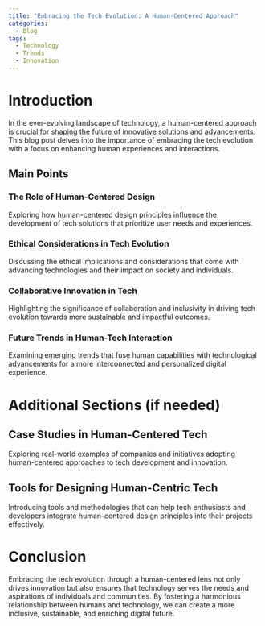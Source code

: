 ```yaml
---
title: "Embracing the Tech Evolution: A Human-Centered Approach"
categories:
  - Blog
tags:
  - Technology
  - Trends
  - Innovation
---
```


# Introduction
In the ever-evolving landscape of technology, a human-centered approach is crucial for shaping the future of innovative solutions and advancements. This blog post delves into the importance of embracing the tech evolution with a focus on enhancing human experiences and interactions.

## Main Points
### The Role of Human-Centered Design
Exploring how human-centered design principles influence the development of tech solutions that prioritize user needs and experiences.

### Ethical Considerations in Tech Evolution
Discussing the ethical implications and considerations that come with advancing technologies and their impact on society and individuals.

### Collaborative Innovation in Tech
Highlighting the significance of collaboration and inclusivity in driving tech evolution towards more sustainable and impactful outcomes.

### Future Trends in Human-Tech Interaction
Examining emerging trends that fuse human capabilities with technological advancements for a more interconnected and personalized digital experience.

# Additional Sections (if needed)
## Case Studies in Human-Centered Tech
Exploring real-world examples of companies and initiatives adopting human-centered approaches to tech development and innovation.

## Tools for Designing Human-Centric Tech
Introducing tools and methodologies that can help tech enthusiasts and developers integrate human-centered design principles into their projects effectively.

# Conclusion
Embracing the tech evolution through a human-centered lens not only drives innovation but also ensures that technology serves the needs and aspirations of individuals and communities. By fostering a harmonious relationship between humans and technology, we can create a more inclusive, sustainable, and enriching digital future.